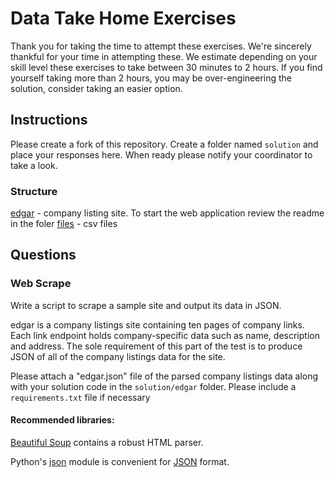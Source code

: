 # Data Take Home Exercises

Thank you for taking the time to attempt these exercises. We're sincerely thankful for your time in attempting these. 
We estimate depending on your skill level these exercises to take between 30 minutes to 2 hours. If you find yourself
taking more than 2 hours, you may be over-engineering the solution, consider taking an easier option.

## Instructions

Please create a fork of this repository. Create a folder named `solution` and place your responses here. When ready please notify
your coordinator to take a look.

### Structure

[edgar](tree/master/edgar) - company listing site. To start the web application review the readme in the foler
[files](tree/master/files) - csv files

## Questions

### Web Scrape

Write a script to scrape a sample site and output its data in JSON.

edgar is a company listings site containing ten pages of company links. Each link endpoint holds company-specific data such 
as name, description and address. The sole requirement of this part of the test is to produce JSON of all of the company 
listings data for the site.

Please attach a "edgar.json" file of the parsed company listings data along with your solution code in the `solution/edgar` folder.
Please include a `requirements.txt` file if necessary

#### Recommended libraries: 

[Beautiful Soup](https://www.crummy.com/software/BeautifulSoup/bs4/doc/) contains a robust HTML parser.

Python's [json](https://docs.python.org/2/library/json.html) module is convenient for [JSON](http://json.org) format. 

